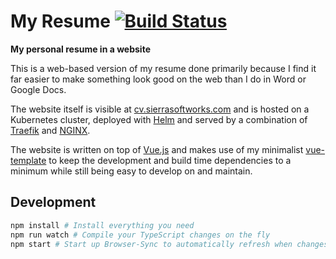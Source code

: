 # My Resume [![Build Status](https://drone.sierrasoftworks.com/api/badges/SPARTAN563/cv/status.svg?branch=master)](https://drone.sierrasoftworks.com/SPARTAN563/cv)
**My personal resume in a website**

This is a web-based version of my resume done primarily because I find it
far easier to make something look good on the web than I do in Word or
Google Docs.

The website itself is visible at
[cv.sierrasoftworks.com](https://cv.sierrasoftworks.com) and is hosted
on a Kubernetes cluster, deployed with [Helm](https://helm.sh) and served
by a combination of [Traefik](https://traefik.io) and [NGINX](https://www.nginx.com).

The website is written on top of [Vue.js](https://vuejs.org) and makes
use of my minimalist [vue-template](https://github.com/SierraSoftworks/vue-template)
to keep the development and build time dependencies to a minimum while
still being easy to develop on and maintain.

## Development
```bash
npm install # Install everything you need
npm run watch # Compile your TypeScript changes on the fly
npm start # Start up Browser-Sync to automatically refresh when changes are made
```
